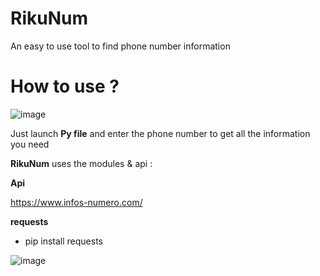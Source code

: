 # RikuNum
An easy to use tool to find phone number information

# How to use ?

![image](https://user-images.githubusercontent.com/103400307/162677509-494943da-146b-421e-b6fe-b185323d8669.png)

Just launch **Py file** and enter the phone number to get all the information you need


**RikuNum** uses the modules & api :

**Api**

https://www.infos-numero.com/

**requests**

- pip install requests


![image](https://user-images.githubusercontent.com/103400307/162677164-18639699-b9de-421c-8022-0308a0492fda.png)





    
